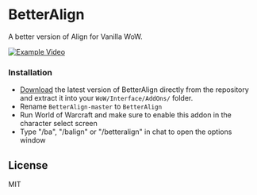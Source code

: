 # BetterAlign
A better version of Align for Vanilla WoW.


[![Example Video](https://img.youtube.com/vi/s5wJtyAavAQ/0.jpg)](https://www.youtube.com/watch?v=s5wJtyAavAQ)

### Installation

- [Download](https://github.com/DennisWG/BetterAlign/archive/master.zip) the latest version of BetterAlign directly from the repository and extract it into your `WoW/Interface/AddOns/` folder.
- Rename `BetterAlign-master` to `BetterAlign`
- Run World of Warcraft and make sure to enable this addon in the character select screen
- Type "/ba", "/balign" or "/betteralign" in chat to open the options window


License
----

MIT

